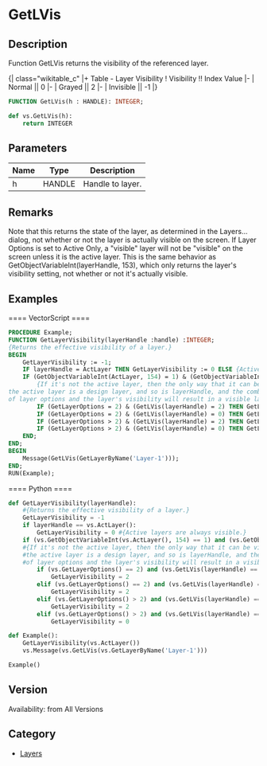 # GetLVis

## Description
Function GetLVis returns the visibility of the referenced layer.

{| class="wikitable_c"
|+ Table - Layer Visibility
! Visibility !! Index Value
|-
| Normal ||  0
|- 
| Grayed ||  2
|- 
| Invisible || -1
|}

```pascal
FUNCTION GetLVis(h : HANDLE): INTEGER;
```

```python
def vs.GetLVis(h):
    return INTEGER
```

## Parameters
|Name|Type|Description|
|---|---|---|
|h|HANDLE|Handle to layer.|

## Remarks
Note that this returns the state of the layer, as determined in the Layers... dialog, not whether or not the layer is actually visible on the screen. If Layer Options is set to Active Only, a "visible" layer will not be "visible" on the screen unless it is the active layer. This is the same behavior as GetObjectVariableInt(layerHandle, 153), which only returns the layer's visibility setting, not whether or not it's actually visible.

## Examples
==== VectorScript ====
```pascal
PROCEDURE Example;
FUNCTION GetLayerVisibility(layerHandle :handle) :INTEGER;
{Returns the effective visibility of a layer.}
BEGIN
    GetLayerVisibility := -1;
    IF layerHandle = ActLayer THEN GetLayerVisibility := 0 ELSE {Active layers are always visible.}
    IF (GetObjectVariableInt(ActLayer, 154) = 1) & (GetObjectVariableInt(layerHandle, 154) = 1) THEN BEGIN
        {If it's not the active layer, then the only way that it can be visible is if
the active layer is a design layer, and so is layerHandle, and the combination
of layer options and the layer's visibility will result in a visible layer.}
        IF (GetLayerOptions = 2) & (GetLVis(layerHandle) = 2) THEN GetLayerVisibility := 2 ELSE
        IF (GetLayerOptions = 2) & (GetLVis(layerHandle) = 0) THEN GetLayerVisibility := 2 ELSE
        IF (GetLayerOptions > 2) & (GetLVis(layerHandle) = 2) THEN GetLayerVisibility := 2 ELSE
        IF (GetLayerOptions > 2) & (GetLVis(layerHandle) = 0) THEN GetLayerVisibility := 0;
    END;
END;
BEGIN
    Message(GetLVis(GetLayerByName('Layer-1')));
END;
RUN(Example);
```
==== Python ====
```python
def GetLayerVisibility(layerHandle):
	#{Returns the effective visibility of a layer.}
	GetLayerVisibility = -1
	if layerHandle == vs.ActLayer(): 
		GetLayerVisibility = 0 #{Active layers are always visible.}
	if (vs.GetObjectVariableInt(vs.ActLayer(), 154) == 1) and (vs.GetObjectVariableInt(layerHandle, 154) == 1):
	#{If it's not the active layer, then the only way that it can be visible is if
	#the active layer is a design layer, and so is layerHandle, and the combination
	#of layer options and the layer's visibility will result in a visible layer.}
		if (vs.GetLayerOptions() == 2) and (vs.GetLVis(layerHandle) == 2):
			GetLayerVisibility = 2 
		elif (vs.GetLayerOptions() == 2) and (vs.GetLVis(layerHandle) == 0):
			GetLayerVisibility = 2
		elif (vs.GetLayerOptions() > 2) and (vs.GetLVis(layerHandle) == 2):
			GetLayerVisibility = 2
		elif (vs.GetLayerOptions() > 2) and (vs.GetLVis(layerHandle) == 0):
			GetLayerVisibility = 0

def Example():
	GetLayerVisibility(vs.ActLayer())
	vs.Message(vs.GetLVis(vs.GetLayerByName('Layer-1')))

Example()
```

## Version
Availability: from All Versions

## Category
* [Layers](../Categories/Layers.md)
